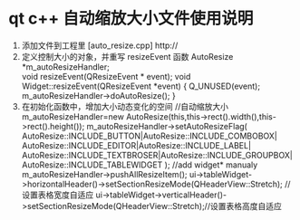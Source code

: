 # qt c++ 自动缩放大小文件使用说明
1. 添加文件到工程里
	[auto_resize.cpp] http://
3. 定义控制大小的对象，并重写 resizeEvent 函数
        AutoResize *m_autoResizeHandler;    
        void resizeEvent(QResizeEvent * event);
void Widget::resizeEvent(QResizeEvent *event)
{
    Q_UNUSED(event);
    m_autoResizeHandler->doAutoResize();
}
4. 在初始化函数中，增加大小动态变化的空间
    //自动缩放大小
    m_autoResizeHandler=new AutoResize(this,this->rect().width(),this->rect().height());
    m_autoResizeHandler->setAutoResizeFlag(
            AutoResize::INCLUDE_BUTTON|AutoResize::INCLUDE_COMBOBOX|
            AutoResize::INCLUDE_EDITOR|AutoResize::INCLUDE_LABEL|
            AutoResize::INCLUDE_TEXTBROSER|AutoResize::INCLUDE_GROUPBOX|
            AutoResize::INCLUDE_TABLEWIDGET
            );
    //add widget* manualy
    m_autoResizeHandler->pushAllResizeItem();
    ui->tableWidget->horizontalHeader()->setSectionResizeMode(QHeaderView::Stretch); //设置表格宽度自适应
    ui->tableWidget->verticalHeader()->setSectionResizeMode(QHeaderView::Stretch);//设置表格高度自适应

<!--stackedit_data:
eyJoaXN0b3J5IjpbLTExNDk0NjY4NzJdfQ==
-->